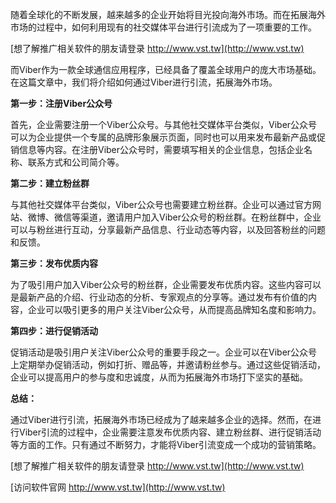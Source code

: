 随着全球化的不断发展，越来越多的企业开始将目光投向海外市场。而在拓展海外市场的过程中，如何利用现有的社交媒体平台进行引流成为了一项重要的工作。

[想了解推广相关软件的朋友请登录 http://www.vst.tw](http://www.vst.tw)

而Viber作为一款全球通信应用程序，已经具备了覆盖全球用户的庞大市场基础。在这篇文章中，我们将介绍如何通过Viber进行引流，拓展海外市场。

**第一步：注册Viber公众号**

首先，企业需要注册一个Viber公众号。与其他社交媒体平台类似，Viber公众号可以为企业提供一个专属的品牌形象展示页面，同时也可以用来发布最新产品或促销信息等内容。在注册Viber公众号时，需要填写相关的企业信息，包括企业名称、联系方式和公司简介等。

**第二步：建立粉丝群**

与其他社交媒体平台类似，Viber公众号也需要建立粉丝群。企业可以通过官方网站、微博、微信等渠道，邀请用户加入Viber公众号的粉丝群。在粉丝群中，企业可以与粉丝进行互动，分享最新产品信息、行业动态等内容，以及回答粉丝的问题和反馈。

**第三步：发布优质内容**

为了吸引用户加入Viber公众号的粉丝群，企业需要发布优质内容。这些内容可以是最新产品的介绍、行业动态的分析、专家观点的分享等。通过发布有价值的内容，企业可以吸引更多的用户关注Viber公众号，从而提高品牌知名度和影响力。

**第四步：进行促销活动**

促销活动是吸引用户关注Viber公众号的重要手段之一。企业可以在Viber公众号上定期举办促销活动，例如打折、赠品等，并邀请粉丝参与。通过这些促销活动，企业可以提高用户的参与度和忠诚度，从而为拓展海外市场打下坚实的基础。

**总结：**

通过Viber进行引流，拓展海外市场已经成为了越来越多企业的选择。然而，在进行Viber引流的过程中，企业需要注意发布优质内容、建立粉丝群、进行促销活动等方面的工作。只有通过不断努力，才能将Viber引流变成一个成功的营销策略。

[想了解推广相关软件的朋友请登录 http://www.vst.tw](http://www.vst.tw)


[访问软件官网 http://www.vst.tw](http://www.vst.tw)
